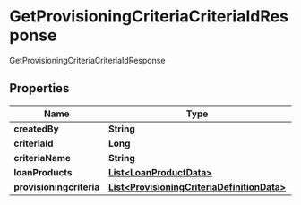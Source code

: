 

# GetProvisioningCriteriaCriteriaIdResponse

GetProvisioningCriteriaCriteriaIdResponse

## Properties

| Name | Type | Description | Notes |
|------------ | ------------- | ------------- | -------------|
|**createdBy** | **String** |  |  [optional] |
|**criteriaId** | **Long** |  |  [optional] |
|**criteriaName** | **String** |  |  [optional] |
|**loanProducts** | [**List&lt;LoanProductData&gt;**](LoanProductData.md) |  |  [optional] |
|**provisioningcriteria** | [**List&lt;ProvisioningCriteriaDefinitionData&gt;**](ProvisioningCriteriaDefinitionData.md) |  |  [optional] |



